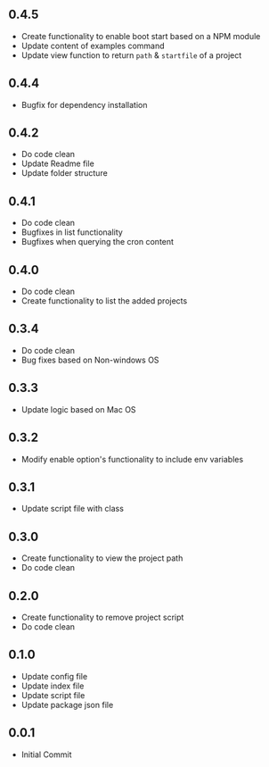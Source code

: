## 0.4.5

- Create functionality to enable boot start based on a NPM module
- Update content of examples command
- Update view function to return `path` & `startfile` of a project

## 0.4.4

- Bugfix for dependency installation

## 0.4.2

- Do code clean
- Update Readme file
- Update folder structure

## 0.4.1

- Do code clean
- Bugfixes in list functionality
- Bugfixes when querying the cron content

## 0.4.0

- Do code clean
- Create functionality to list the added projects

## 0.3.4

- Do code clean
- Bug fixes based on Non-windows OS

## 0.3.3

- Update logic based on Mac OS

## 0.3.2

- Modify enable option's functionality to include env variables

## 0.3.1

- Update script file with class

## 0.3.0

- Create functionality to view the project path
- Do code clean

## 0.2.0

- Create functionality to remove project script
- Do code clean

## 0.1.0

- Update config file
- Update index file
- Update script file
- Update package json file

## 0.0.1

- Initial Commit